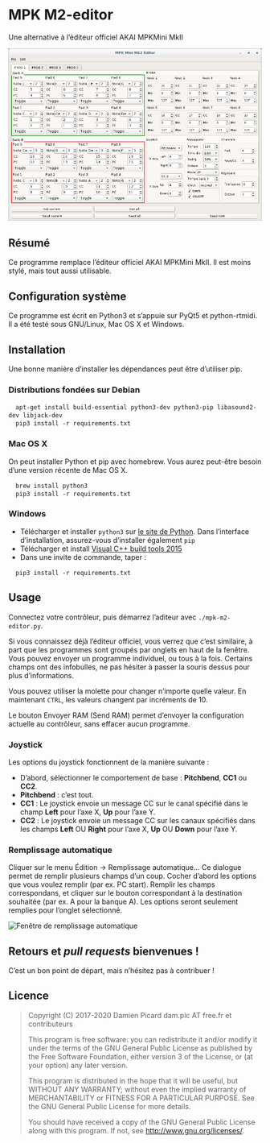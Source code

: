 MPK M2-editor
=============
Une alternative à l’éditeur officiel AKAI MPKMini MkII

![Fenêtre de l’éditeur](editor_screenshot.png?raw=true "L’éditeur")

## Résumé
Ce programme remplace l’éditeur officiel AKAI MPKMini MkII. Il est
moins stylé, mais tout aussi utilisable.

## Configuration système
Ce programme est écrit en Python3 et s’appuie sur PyQt5 et
python-rtmidi. Il a été testé sous GNU/Linux, Mac OS X et Windows.

## Installation
Une bonne manière d’installer les dépendances peut être d’utiliser pip.
### Distributions fondées sur Debian
```
  apt-get install build-essential python3-dev python3-pip libasound2-dev libjack-dev
  pip3 install -r requirements.txt
```

### Mac OS X
On peut installer Python et pip avec homebrew. Vous aurez peut-être
besoin d’une version récente de Mac OS X.
```
  brew install python3
  pip3 install -r requirements.txt
```

### Windows
* Télécharger et installer `python3` sur [le site de
  Python](https://www.python.org/downloads/windows/). Dans l’interface
  d’installation, assurez-vous d’installer également `pip`
* Télécharger et install [Visual C++ build tools 2015](http://landinghub.visualstudio.com/visual-cpp-build-tools)
* Dans une invite de commande, taper :
```
  pip3 install -r requirements.txt
```

## Usage
Connectez votre contrôleur, puis démarrez l’aditeur avec
```./mpk-m2-editor.py```.

Si vous connaissez déjà l’éditeur officiel, vous verrez que c’est
similaire, à part que les programmes sont groupés par onglets en haut
de la fenêtre. Vous pouvez envoyer un programme individuel, ou tous à
la fois. Certains champs ont des infobulles, ne pas hésiter à passer
la souris dessus pour plus d’informations.

Vous pouvez utiliser la molette pour changer n’importe quelle valeur.
En maintenant `CTRL`, les valeurs changent par incréments de 10.

Le bouton Envoyer RAM (Send RAM) permet d’envoyer la configuration
actuelle au contrôleur, sans effacer aucun programme.

### Joystick
Les options du joystick fonctionnent de la manière suivante :
* D’abord, sélectionner le comportement de base : **Pitchbend**, **CC1** ou **CC2**.
* **Pitchbend** : c’est tout.
* **CC1** : Le joystick envoie un message CC sur le canal spécifié
  dans le champ **Left** pour l’axe X, **Up** pour l’axe Y.
* **CC2** : Le joystick envoie un message CC sur les canaux spécifiés
  dans les champs **Left** OU **Right** pour l’axe X, **Up** OU
  **Down** pour l’axe Y.

### Remplissage automatique
Cliquer sur le menu Édition -> Remplissage automatique… Ce dialogue
permet de remplir plusieurs champs d’un coup. Cocher d’abord les
options que vous voulez remplir (par ex. PC start). Remplir les champs
correspondans, et cliquer sur le bouton correspondant à la destination
souhaitée (par ex. A pour la banque A). Les options seront seulement
remplies pour l’onglet sélectionné.

![Fenêtre de remplissage automatique](autofill_screenshot.png?raw=true
"La fenêtre de remplissage automatique")

## Retours et _pull requests_ bienvenues !
C’est un bon point de départ, mais n’hésitez pas à contribuer !

## Licence

> Copyright (C) 2017-2020 Damien Picard dam.pic AT free.fr et
> contributeurs
>
> This program is free software: you can redistribute it and/or modify
> it under the terms of the GNU General Public License as published by
> the Free Software Foundation, either version 3 of the License, or
> (at your option) any later version.
>
> This program is distributed in the hope that it will be useful,
> but WITHOUT ANY WARRANTY; without even the implied warranty of
> MERCHANTABILITY or FITNESS FOR A PARTICULAR PURPOSE. See the
> GNU General Public License for more details.
>
> You should have received a copy of the GNU General Public License
> along with this program. If not, see <http://www.gnu.org/licenses/>.
